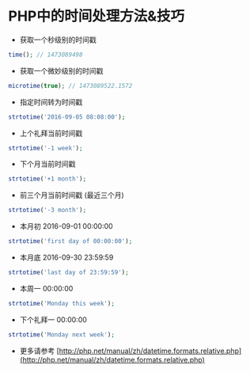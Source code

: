 PHP中的时间处理方法&技巧
======================

* 获取一个秒级别的时间戳
```php
time(); // 1473089498
```

* 获取一个微妙级别的时间戳
```php
microtime(true); // 1473089522.1572
```

* 指定时间转为时间戳
```php
strtotime('2016-09-05 08:08:00');
```

* 上个礼拜当前时间戳
```php
strtotime('-1 week');
```

* 下个月当前时间戳
```php
strtotime('+1 month');
```

* 前三个月当前时间戳 (最近三个月)
```php
strtotime('-3 month');
```

* 本月初  2016-09-01 00:00:00
```php
strtotime('first day of 00:00:00');
```


* 本月底 2016-09-30 23:59:59
```php
strtotime('last day of 23:59:59');
```

* 本周一 00:00:00
```php
strtotime('Monday this week');
```

* 下个礼拜一 00:00:00
```php
strtotime('Monday next week');
```

* 更多请参考 [http://php.net/manual/zh/datetime.formats.relative.php](http://php.net/manual/zh/datetime.formats.relative.php)
